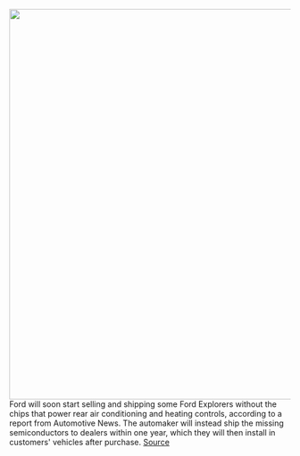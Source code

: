 <img src='https://cdn.vox-cdn.com/thumbor/h1X_J_jbLCxZgFiY6K5yVUsIiho=/0x0:2040x1360/1200x800/filters:focal(857x517:1183x843)/cdn.vox-cdn.com/uploads/chorus_image/image/70615916/acastro_200406_1777_ford_0002.0.0.jpg' width='700px' /><br/>
Ford will soon start selling and shipping some Ford Explorers without the chips that power rear air conditioning and heating controls, according to a report from Automotive News. The automaker will instead ship the missing semiconductors to dealers within one year, which they will then install in customers' vehicles after purchase.
<a href='https://www.theverge.com/2022/3/13/22975246/ford-ship-sell-incomplete-vehicles-missing-chips'> Source <a/>